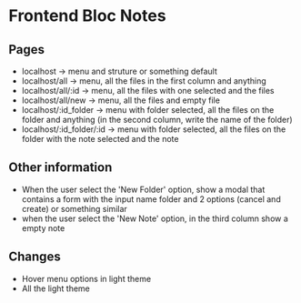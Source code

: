 # Frontend Bloc Notes

## Pages

- localhost -> menu and struture or something default
- localhost/all -> menu, all the files in the first column and anything
- localhost/all/:id -> menu, all the files with one selected and the files
- localhost/all/new -> menu, all the files and empty file
- localhost/:id_folder -> menu with folder selected, all the files on the folder and anything (in the second column, write the name of the folder)
- localhost/:id_folder/:id -> menu with folder selected, all the files on the folder with the note selected and the note
    

## Other information

- When the user select the 'New Folder' option, show a modal that contains a form with the input name folder and 2 options (cancel and create) or something similar
- when the user select the 'New Note' option, in the third column show a empty note


## Changes

- Hover menu options in light theme
- All the light theme

